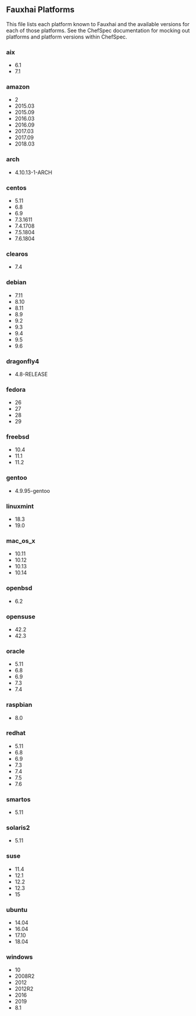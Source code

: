 ## Fauxhai Platforms

This file lists each platform known to Fauxhai and the available versions for each of those platforms. See the ChefSpec documentation for mocking out platforms and platform versions within ChefSpec.

### aix

  - 6.1
  - 7.1

### amazon

  - 2
  - 2015.03
  - 2015.09
  - 2016.03
  - 2016.09
  - 2017.03
  - 2017.09
  - 2018.03

### arch

  - 4.10.13-1-ARCH

### centos

  - 5.11
  - 6.8
  - 6.9
  - 7.3.1611
  - 7.4.1708
  - 7.5.1804
  - 7.6.1804

### clearos

  - 7.4

### debian

  - 7.11
  - 8.10
  - 8.11
  - 8.9
  - 9.2
  - 9.3
  - 9.4
  - 9.5
  - 9.6

### dragonfly4

  - 4.8-RELEASE

### fedora

  - 26
  - 27
  - 28
  - 29

### freebsd

  - 10.4
  - 11.1
  - 11.2

### gentoo

  - 4.9.95-gentoo

### linuxmint

  - 18.3
  - 19.0

### mac_os_x

  - 10.11
  - 10.12
  - 10.13
  - 10.14

### openbsd

  - 6.2

### opensuse

  - 42.2
  - 42.3

### oracle

  - 5.11
  - 6.8
  - 6.9
  - 7.3
  - 7.4

### raspbian

  - 8.0

### redhat

  - 5.11
  - 6.8
  - 6.9
  - 7.3
  - 7.4
  - 7.5
  - 7.6

### smartos

  - 5.11

### solaris2

  - 5.11

### suse

  - 11.4
  - 12.1
  - 12.2
  - 12.3
  - 15

### ubuntu

  - 14.04
  - 16.04
  - 17.10
  - 18.04

### windows

  - 10
  - 2008R2
  - 2012
  - 2012R2
  - 2016
  - 2019
  - 8.1
